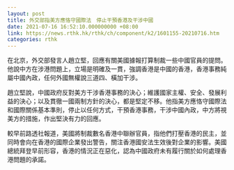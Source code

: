 ```yaml
---
layout: post
title: 外交部指美方應恪守國際法　停止干預香港及干涉中國
date: 2021-07-16 16:52:10.000000000 +08:00
link: https://news.rthk.hk/rthk/ch/component/k2/1601155-20210716.htm
categories: rthk
---
```


在北京，外交部發言人趙立堅，回應有關美國據報打算制裁一些中國官員的提問。他說中方在涉港問題上，立場是明確及一貫，強調香港是中國的香港，香港事務純屬中國內政，任何外國無權說三道四、橫加干涉。

趙立堅說，中國政府反對美方干涉香港事務的決心；維護國家主權、安全、發展利益的決心；以及貫徹一國兩制方針的決心，都是堅定不移。他指美方應恪守國際法和國際關係基本準則，停止以任何方式，干預香港事務，干涉中國內政，中方將視美方的措施，作出堅決有力的回應。

較早前路透社報道，美國將制裁數名香港中聯辦官員，指他們打壓香港的民主，並同時會向在香港的國際企業發出警告，關注香港國安法生效後對企業的影響。美國總統拜登早前形容，香港的情況正在惡化，認為中國政府未有履行關於如何處理香港問題的承諾。
